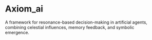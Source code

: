 # Axiom_ai
A framework for resonance-based decision-making in artificial agents, combining celestial influences, memory feedback, and symbolic emergence.
